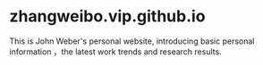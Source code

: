 # zhangweibo.vip.github.io
This is John Weber's personal website, introducing basic personal information ，the latest work trends and research results.
